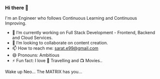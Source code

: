 ### Hi there 👋
I'm an Engineer who follows Continuous Learning and Continuous Improving. 
 


- 🔭 I’m currently working on Full Stack Development - Frontend, Backend and Cloud Services.
- 👯 I’m looking to collaborate on content creation.
- 📫 How to reach me: sarat.e99@gmail.com
- 😄 Pronouns: Ambitious
- ⚡ Fun fact: I love :sunrise_over_mountains: Travelling  and :tv: Movies..



Wake up Neo...
The MATRIX has you...
